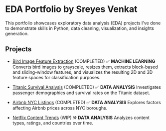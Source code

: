 # EDA Portfolio by Sreyes Venkat

This portfolio showcases exploratory data analysis (EDA) projects I've done to demonstrate skills in Python, data cleaning, visualization, and insights generation.

## Projects
- [Bird Image Feature Extraction](./bird-feature-extraction)  (COMPLETED) ✅  **MACHINE LEARNING**
  Converts bird images to grayscale, resizes them, extracts block-based and sliding-window features, and visualizes the resulting 2D and 3D feature spaces for classification purposes.

- [Titanic Survival Analysis](./titanic-analysis)  (COMPLETED) ✅  **DATA ANALYSIS**
  Investigates passenger demographics and survival rates on the Titanic dataset.

- [Airbnb NYC Listings](./airbnb-nyc)  (COMPLETED) ✅  **DATA ANALYSIS**
  Explores factors affecting Airbnb prices across NYC boroughs.

- [Netflix Content Trends](./netflix-trends)  (WIP) ⚒️  **DATA ANALYSIS**
  Analyzes content types, ratings, and countries over time.

